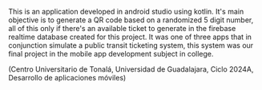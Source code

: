 This is an application developed in android studio using kotlin. 
It's main objective is to generate a QR code based on a randomized 5 digit number, 
all of this only if there's an available ticket to generate in the firebase realtime database created for this project. 
It was one of three apps that in conjunction simulate a public transit ticketing system, this system was our final project 
in the mobile app development subject in college.

(Centro Universitario de Tonalá, Universidad de Guadalajara, Ciclo 2024A, Desarrollo de aplicaciones móviles)
